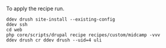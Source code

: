 To apply the recipe run.

```
ddev drush site-install --existing-config
ddev ssh
cd web
php core/scripts/drupal recipe recipes/custom/midcamp -vvv
ddev drush cr ddev drush --uid=4 uli
```
